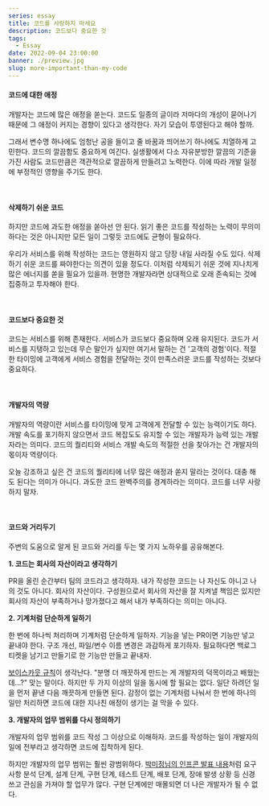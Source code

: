 ```yaml
---
series: essay
title: 코드를 사랑하지 마세요
description: 코드보다 중요한 것
tags:
  - Essay
date: 2022-09-04 23:00:00
banner: ./preview.jpg
slug: more-important-than-my-code
---
```


#### 코드에 대한 애정

개발자는 코드에 많은 애정을 쏟는다. 코드도 일종의 글이라 저마다의 개성이 묻어나기 때문에 그 애정이 커지는 경향이 있다고 생각한다. 자기 모습이 투영된다고 해야 할까.

그래서 변수명 하나에도 엄청난 공을 들이고 줄 바꿈과 띄어쓰기 하나에도 치열하게 고민한다. 코드의 깔끔함도 중요하게 여긴다. 실생활에서 다소 자유분방한 깔끔의 기준을 가진 사람도 코드만큼은 객관적으로 깔끔하게 만들려고 노력한다. 이에 따라 개발 일정에 부정적인 영향을 주기도 한다.

<br/>

#### 삭제하기 쉬운 코드

하지만 코드에 과도한 애정을 쏟아선 안 된다. 읽기 좋은 코드를 작성하는 노력이 무의미하다는 것은 아니지만 모든 일이 그렇듯 코드에도 균형이 필요하다.

우리가 서비스를 위해 작성하는 코드는 영원하지 않고 당장 내일 사라질 수도 있다. 삭제하기 쉬운 코드를 짜야한다는 의견이 있을 정도다. 이처럼 삭제되기 쉬운 것에 지나치게 많은 에너지를 쏟을 필요가 있을까. 현명한 개발자라면 상대적으로 오래 존속되는 것에 집중하고 투자해야 한다.

<br/>

#### 코드보다 중요한 것

코드는 서비스를 위해 존재한다. 서비스가 코드보다 중요하며 오래 유지된다. 코드가 서비스를 지탱하고 있는데 무슨 말인가 싶지만 여기서 말하는 건 '고객의 경험'이다. 적절한 타이밍에 고객에게 서비스 경험을 전달하는 것이 만족스러운 코드를 작성하는 것보다 중요하다.

<br/>

#### 개발자의 역량

개발자의 역량이란 서비스를 타이밍에 맞게 고객에게 전달할 수 있는 능력이기도 하다. 개발 속도를 포기하지 않으면서 코드 복잡도도 유지할 수 있는 개발자가 능력 있는 개발자라는 의미다. 코드의 퀄리티와 서비스 개발 속도의 적절한 선을 찾아가는 건 개발자의 몫이자 역량이다.

오늘 강조하고 싶은 건 코드의 퀄리티에 너무 많은 애정과 쏟지 말라는 것이다. 대충 해도 된다는 의미가 아니다. 과도한 코드 완벽주의를 경계하라는 의미다. 코드를 너무 사랑하지 말자.

<br/>

#### 코드와 거리두기

주변의 도움으로 알게 된 코드와 거리를 두는 몇 가지 노하우를 공유해본다.

**1. 코드는 회사의 자산이라고 생각하기**

PR을 올린 순간부터 팀의 코드라고 생각하자. 내가 작성한 코드는 나 자신도 아니고 나의 것도 아니다. 회사의 자산이다. 구성원으로서 회사의 자산을 잘 지켜낼 책임은 있지만 회사의 자산이 부족하거나 망가졌다고 해서 내가 부족하다는 의미는 아니다.

**2. 기계처럼 단순하게 일하기**

한 번에 하나씩 처리하며 기계처럼 단순하게 일하자. 기능을 넣는 PR이면 기능만 넣고 끝내야 한다. 구조 개선, 파일/변수 이름 변경은 과감하게 포기하자. 필요하다면 백로그 티켓을 남기고 만들기로 한 기능만 만들고 끝내자.

[보이스카웃 규칙](https://johngrib.github.io/wiki/Boy-Scout-Rule/)이 생각난다. "분명 더 깨끗하게 만드는 게 개발자의 덕목이라고 배웠는데...?" 맞는 말이다. 하지만 두 가지 이상의 일을 동시에 할 필요는 없다. 일단 하려던 일을 먼저 끝낸 다음 깨끗하게 만들면 된다. 감정이 없는 기계처럼 나눠서 한 번에 하나의 일만 처리하면 코드에 대한 지나친 애정이 생기는 걸 막을 수 있다.

**3. 개발자의 업무 범위를 다시 정의하기**

개발자의 업무 범위를 코드 작성 그 이상으로 이해하자. 코드를 작성하는 일이 개발자의 일에 전부라고 생각하면 코드에 집착하게 된다.

하지만 개발자의 업무 범위는 훨씬 광범위하다. [박미정님의 인프콘 발표 내용](https://infcon.day/speaker/박미정-팀성장-코드리뷰/)처럼 요구 사항 분석 단계, 설계 단계, 구현 단계, 테스트 단계, 배포 단계, 장애 발생 상황 등 신경 쓰고 관심을 가져야 할 업무가 많다. 구현 단계에만 매몰되면 더 나은 개발자가 될 수 없다.
